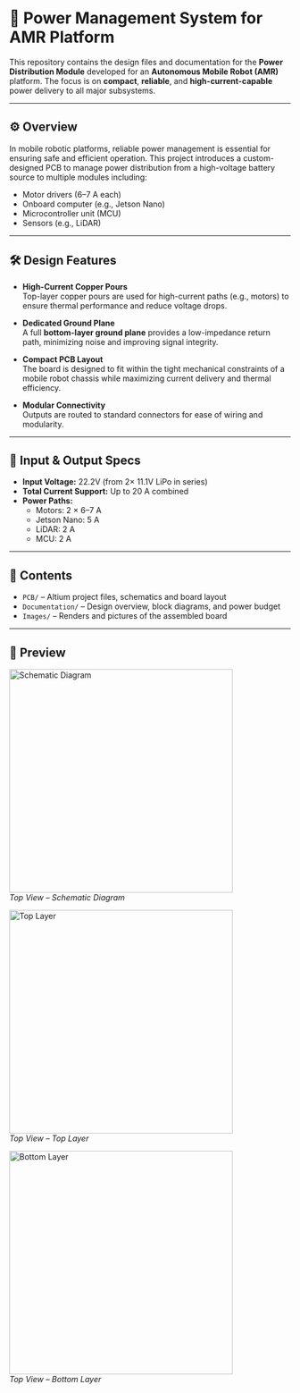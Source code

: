 # 🔋 Power Management System for AMR Platform

This repository contains the design files and documentation for the **Power Distribution Module** developed for an **Autonomous Mobile Robot (AMR)** platform. The focus is on **compact**, **reliable**, and **high-current-capable** power delivery to all major subsystems.

---

## ⚙️ Overview

In mobile robotic platforms, reliable power management is essential for ensuring safe and efficient operation. This project introduces a custom-designed PCB to manage power distribution from a high-voltage battery source to multiple modules including:

- Motor drivers (6–7 A each)
- Onboard computer (e.g., Jetson Nano)
- Microcontroller unit (MCU)
- Sensors (e.g., LiDAR)

---

## 🛠️ Design Features

- **High-Current Copper Pours**  
  Top-layer copper pours are used for high-current paths (e.g., motors) to ensure thermal performance and reduce voltage drops.

- **Dedicated Ground Plane**  
  A full **bottom-layer ground plane** provides a low-impedance return path, minimizing noise and improving signal integrity.

- **Compact PCB Layout**  
  The board is designed to fit within the tight mechanical constraints of a mobile robot chassis while maximizing current delivery and thermal efficiency.

- **Modular Connectivity**  
  Outputs are routed to standard connectors for ease of wiring and modularity.

---

## 🔋 Input & Output Specs

- **Input Voltage:** 22.2V (from 2× 11.1V LiPo in series)
- **Total Current Support:** Up to 20 A combined
- **Power Paths:**
  - Motors: 2 × 6–7 A
  - Jetson Nano: 5 A
  - LiDAR: 2 A
  - MCU: 2 A

---

## 📂 Contents

- `PCB/` – Altium project files, schematics and board layout
- `Documentation/` – Design overview, block diagrams, and power budget
- `Images/` – Renders and pictures of the assembled board

---

## 📸 Preview

<p align="left">
  <img src="images\Screenshot 2025-07-25 191852" alt="Schematic Diagram" width="400"/>
  <br/>
  <em>Top View – Schematic Diagram</em>
</p>

<p align="left">
  <img src="images\Screenshot 2025-07-25 184605" alt="Top Layer" width="400"/>
  <br/>
  <em>Top View – Top Layer</em>
</p>

<p align="left">
  <img src="images\Screenshot 2025-07-25 184616" alt="Bottom Layer" width="400"/>
  <br/>
  <em>Top View – Bottom Layer</em>
</p>
